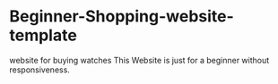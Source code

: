# Beginner-Shopping-website-template
website for buying watches
This Website is just for a beginner without responsiveness.
